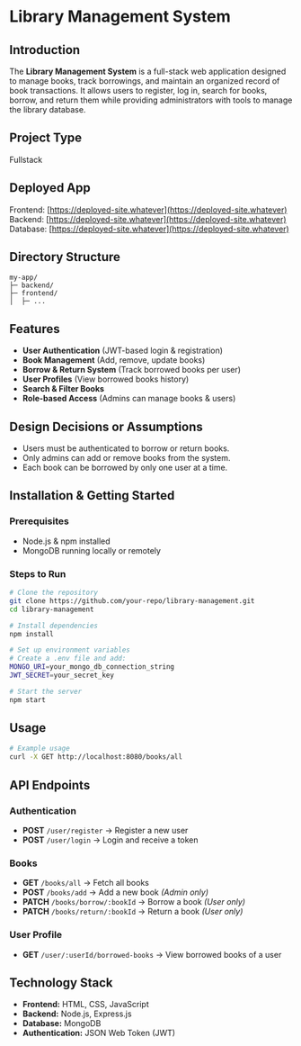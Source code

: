 # Library Management System

## Introduction
The **Library Management System** is a full-stack web application designed to manage books, track borrowings, and maintain an organized record of book transactions. It allows users to register, log in, search for books, borrow, and return them while providing administrators with tools to manage the library database.

## Project Type
Fullstack

## Deployed App
Frontend: [https://deployed-site.whatever](https://deployed-site.whatever)
Backend: [https://deployed-site.whatever](https://deployed-site.whatever)
Database: [https://deployed-site.whatever](https://deployed-site.whatever)

## Directory Structure
```
my-app/
├─ backend/
├─ frontend/
│  ├─ ...
```


## Features
- **User Authentication** (JWT-based login & registration)
- **Book Management** (Add, remove, update books)
- **Borrow & Return System** (Track borrowed books per user)
- **User Profiles** (View borrowed books history)
- **Search & Filter Books**
- **Role-based Access** (Admins can manage books & users)

## Design Decisions or Assumptions
- Users must be authenticated to borrow or return books.
- Only admins can add or remove books from the system.
- Each book can be borrowed by only one user at a time.

## Installation & Getting Started
### Prerequisites
- Node.js & npm installed
- MongoDB running locally or remotely

### Steps to Run
```bash
# Clone the repository
git clone https://github.com/your-repo/library-management.git
cd library-management

# Install dependencies
npm install

# Set up environment variables
# Create a .env file and add:
MONGO_URI=your_mongo_db_connection_string
JWT_SECRET=your_secret_key

# Start the server
npm start
```

## Usage
```bash
# Example usage
curl -X GET http://localhost:8080/books/all
```




## API Endpoints
### Authentication
- **POST** `/user/register` → Register a new user
- **POST** `/user/login` → Login and receive a token

### Books
- **GET** `/books/all` → Fetch all books
- **POST** `/books/add` → Add a new book *(Admin only)*
- **PATCH** `/books/borrow/:bookId` → Borrow a book *(User only)*
- **PATCH** `/books/return/:bookId` → Return a book *(User only)*

### User Profile
- **GET** `/user/:userId/borrowed-books` → View borrowed books of a user

## Technology Stack
- **Frontend:** HTML, CSS, JavaScript
- **Backend:** Node.js, Express.js
- **Database:** MongoDB
- **Authentication:** JSON Web Token (JWT)

